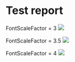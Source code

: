 # Test report

FontScaleFactor = 3
![](https://private-user-images.githubusercontent.com/45343665/419935268-bc122032-968a-4a3d-82b5-cebe716009e6.png)

FontScaleFactor = 3.5
![](https://private-user-images.githubusercontent.com/45343665/419932038-e1c91fd4-d417-4f07-a01c-53fd02cec0a6.png)

FontScaleFactor = 4
![](https://private-user-images.githubusercontent.com/45343665/419928630-1d6a10af-768f-406e-80c0-b1ee85d5ddd7.png)
